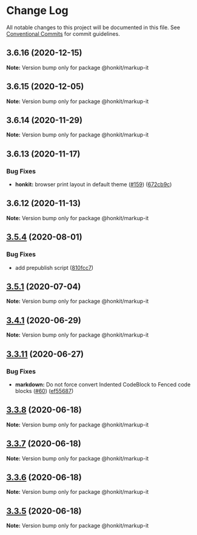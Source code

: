 # Change Log

All notable changes to this project will be documented in this file.
See [Conventional Commits](https://conventionalcommits.org) for commit guidelines.

## 3.6.16 (2020-12-15)

**Note:** Version bump only for package @honkit/markup-it





## 3.6.15 (2020-12-05)

**Note:** Version bump only for package @honkit/markup-it





## 3.6.14 (2020-11-29)

**Note:** Version bump only for package @honkit/markup-it





## 3.6.13 (2020-11-17)


### Bug Fixes

* **honkit:** browser print layout in default theme ([#159](https://github.com/GitbookIO/draft-markup/issues/159)) ([672cb9c](https://github.com/GitbookIO/draft-markup/commit/672cb9c92f90dd154793b7a36d4dbf2654e7aec4))





## 3.6.12 (2020-11-13)

**Note:** Version bump only for package @honkit/markup-it





## [3.5.4](https://github.com/GitbookIO/draft-markup/compare/v3.5.3...v3.5.4) (2020-08-01)


### Bug Fixes

* add prepublish script ([810fcc7](https://github.com/GitbookIO/draft-markup/commit/810fcc7f45f3b1ab8d9527e8738f9861fdbe2c31))





## [3.5.1](https://github.com/GitbookIO/draft-markup/compare/v3.5.0...v3.5.1) (2020-07-04)

**Note:** Version bump only for package @honkit/markup-it





## [3.4.1](https://github.com/GitbookIO/draft-markup/compare/v3.4.0...v3.4.1) (2020-06-29)

**Note:** Version bump only for package @honkit/markup-it





## [3.3.11](https://github.com/GitbookIO/draft-markup/compare/v3.3.10...v3.3.11) (2020-06-27)


### Bug Fixes

* **markdown:** Do not force convert Indented CodeBlock to Fenced code blocks ([#60](https://github.com/GitbookIO/draft-markup/issues/60)) ([ef55687](https://github.com/GitbookIO/draft-markup/commit/ef556874f42d27a4d7b323acbc92fcadd579d034))





## [3.3.8](https://github.com/GitbookIO/draft-markup/compare/v3.3.7...v3.3.8) (2020-06-18)

**Note:** Version bump only for package @honkit/markup-it





## [3.3.7](https://github.com/GitbookIO/draft-markup/compare/v3.3.6...v3.3.7) (2020-06-18)

**Note:** Version bump only for package @honkit/markup-it





## [3.3.6](https://github.com/GitbookIO/draft-markup/compare/v3.3.5...v3.3.6) (2020-06-18)

**Note:** Version bump only for package @honkit/markup-it





## [3.3.5](https://github.com/GitbookIO/draft-markup/compare/v3.3.4...v3.3.5) (2020-06-18)

**Note:** Version bump only for package @honkit/markup-it
